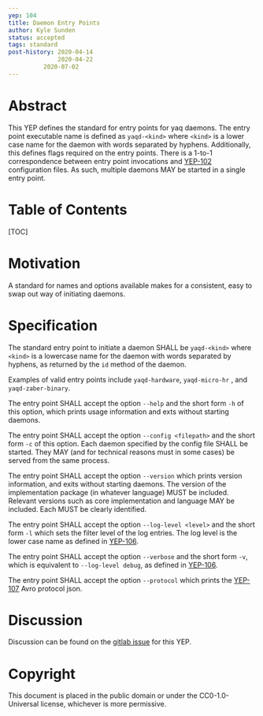 ```yaml
---
yep: 104
title: Daemon Entry Points
author: Kyle Sunden
status: accepted
tags: standard
post-history: 2020-04-14
              2020-04-22
	      2020-07-02
---
```


# Abstract

This YEP defines the standard for entry points for yaq daemons.
The entry point executable name is defined as `yaqd-<kind>` where `<kind>` is a lower case name for the daemon with words separated by hyphens.
Additionally, this defines flags required on the entry points.
There is a 1-to-1 correspondence between entry point invocations and [YEP-102](../102) configuration files.
As such, multiple daemons MAY be started in a single entry point.

# Table of Contents

[TOC]

# Motivation

A standard for names and options available makes for a consistent, easy to swap out way of initiating daemons.

# Specification

The standard entry point to initiate a daemon SHALL be `yaqd-<kind>` where `<kind>` is a lowercase name for the daemon with words separated by hyphens, as returned by the `id` method of the daemon.

Examples of valid entry points include `yaqd-hardware`, `yaqd-micro-hr` , and `yaqd-zaber-binary`.

The entry point SHALL accept the option `--help` and the short form `-h` of this option, which prints usage information and exts without starting daemons.

The entry point SHALL accept the option `--config <filepath>` and the short form `-c` of this option.
Each daemon specified by the config file SHALL be started.
They MAY (and for technical reasons must in some cases) be served from the same process.

The entry point SHALL accept the option `--version` which prints version information, and exits without starting daemons.
The version of the implementation package (in whatever language) MUST be included.
Relevant versions such as core implementation and language MAY be included.
Each MUST be clearly identified.

The entry point SHALL accept the option `--log-level <level>` and the short form `-l` which sets the filter level of the log entries. The log level is the lower case name as defined in [YEP-106](../106).

The entry point SHALL accept the option `--verbose` and the short form `-v`, which is equivalent to `--log-level debug`, as defined in [YEP-106](../106).

The entry point SHALL accept the option `--protocol` which prints the [YEP-107](../107) Avro protocol json.

# Discussion

Discussion can be found on the [gitlab issue](https://gitlab.com/yaq/yeps/-/issues/5) for this YEP.

# Copyright

This document is placed in the public domain or under the
CC0-1.0-Universal license, whichever is more permissive.
